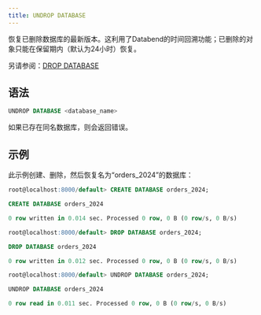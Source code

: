 ```yaml
---
title: UNDROP DATABASE
---
```


恢复已删除数据库的最新版本。这利用了Databend的时间回溯功能；已删除的对象只能在保留期内（默认为24小时）恢复。

另请参阅：[DROP DATABASE](ddl-drop-database.md)

## 语法

```sql
UNDROP DATABASE <database_name>
```

如果已存在同名数据库，则会返回错误。

## 示例

此示例创建、删除，然后恢复名为“orders_2024”的数据库：

```sql
root@localhost:8000/default> CREATE DATABASE orders_2024;

CREATE DATABASE orders_2024

0 row written in 0.014 sec. Processed 0 row, 0 B (0 row/s, 0 B/s)

root@localhost:8000/default> DROP DATABASE orders_2024;

DROP DATABASE orders_2024

0 row written in 0.012 sec. Processed 0 row, 0 B (0 row/s, 0 B/s)

root@localhost:8000/default> UNDROP DATABASE orders_2024;

UNDROP DATABASE orders_2024

0 row read in 0.011 sec. Processed 0 row, 0 B (0 row/s, 0 B/s)
```